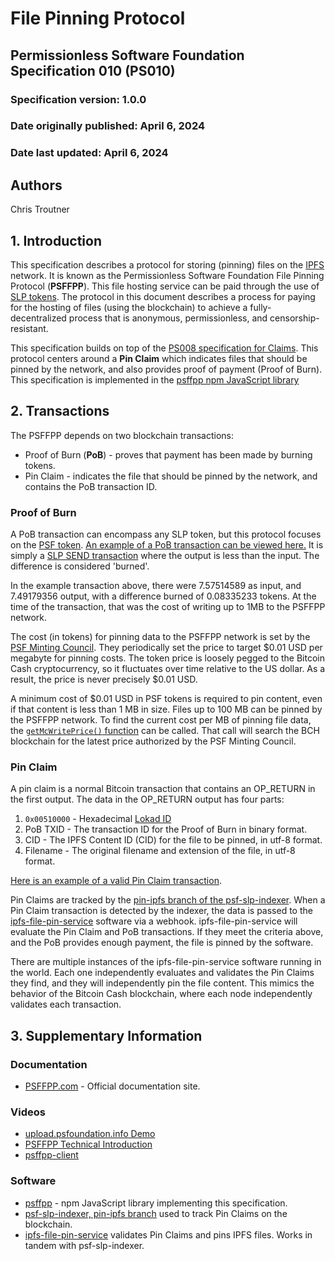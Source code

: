 # File Pinning Protocol

## Permissionless Software Foundation Specification 010 (PS010)

### Specification version: 1.0.0

### Date originally published: April 6, 2024

### Date last updated: April 6, 2024

## Authors

Chris Troutner

## 1. Introduction

This specification describes a protocol for storing (pinning) files on the [IPFS](https://ipfs.io) network. It is known as the Permissionless Software Foundation File Pinning Protocol (**PSFFPP**). This file hosting service can be paid through the use of [SLP tokens](https://github.com/simpleledger/slp-specifications/blob/master/slp-token-type-1.md). The protocol in this document describes a process for paying for the hosting of files (using the blockchain) to achieve a fully-decentralized process that is anonymous, permissionless, and censorship-resistant.

This specification builds on top of the [PS008 specification for Claims](https://github.com/Permissionless-Software-Foundation/specifications/blob/master/ps008-claims.md). This protocol centers around a **Pin Claim** which indicates files that should be pinned by the network, and also provides proof of payment (Proof of Burn). This specification is implemented in the [psffpp npm JavaScript library](https://www.npmjs.com/package/psffpp)

## 2. Transactions

The PSFFPP depends on two blockchain transactions:
- Proof of Burn (**PoB**) - proves that payment has been made by burning tokens.
- Pin Claim - indicates the file that should be pinned by the network, and contains the PoB transaction ID.


### Proof of Burn

A PoB transaction can encompass any SLP token, but this protocol focuses on the [PSF token](https://token.fullstack.cash/?tokenid=38e97c5d7d3585a2cbf3f9580c82ca33985f9cb0845d4dcce220cb709f9538b0). [An example of a PoB transaction can be viewed here.](https://token.fullstack.cash/transactions/?txid=307610a97f5a6e8c229679f380aa25eca65db7a1ac8bc5c236479d7406f7b81e) It is simply a [SLP SEND transaction](https://github.com/simpleledger/slp-specifications/blob/master/slp-token-type-1.md#send---spend-transaction) where the output is less than the input. The difference is considered 'burned'.

In the example transaction above, there were 7.57514589 as input, and 7.49179356 output, with a difference burned of 0.08335233 tokens. At the time of the transaction, that was the cost of writing up to 1MB to the PSFFPP network.

The cost (in tokens) for pinning data to the PSFFPP network is set by the [PSF Minting Council](https://psfoundation.info/governance/minting-council). They periodically set the price to target $0.01 USD per megabyte for pinning costs. The token price is loosely pegged to the Bitcoin Cash cryptocurrency, so it fluctuates over time relative to the US dollar. As a result, the price is never precisely $0.01 USD.

A minimum cost of $0.01 USD in PSF tokens is required to pin content, even if that content is less than 1 MB in size. Files up to 100 MB can be pinned by the PSFFPP network. To find the current cost per MB of pinning file data, the [`getMcWritePrice()` function](https://github.com/Permissionless-Software-Foundation/psffpp?tab=readme-ov-file#get-the-write-price) can be called. That call will search the BCH blockchain for the latest price authorized by the PSF Minting Council.

### Pin Claim

A pin claim is a normal Bitcoin transaction that contains an OP_RETURN in the first output. The data in the OP_RETURN output has four parts:

1. `0x00510000` - Hexadecimal [Lokad ID](https://github.com/bitcoincashorg/bitcoincash.org/blob/master/spec/op_return-prefix-guideline.md)
2. PoB TXID - The transaction ID for the Proof of Burn in binary format.
3. CID - The IPFS Content ID (CID) for the file to be pinned, in utf-8 format.
4. Filename - The original filename and extension of the file, in utf-8 format.

[Here is an example of a valid Pin Claim transaction](https://explorer.bitcoinunlimited.info/tx/0c952f7e47daa3d3bb62932c22f184f892ad189a428a3279c6c5968ed3e65819).

Pin Claims are tracked by the [pin-ipfs branch of the psf-slp-indexer](https://github.com/Permissionless-Software-Foundation/psf-slp-indexer/tree/pin-ipfs). When a Pin Claim transaction is detected by the indexer, the data is passed to the [ipfs-file-pin-service](https://github.com/Permissionless-Software-Foundation/ipfs-file-pin-service) software via a webhook. ipfs-file-pin-service will evaluate the Pin Claim and PoB transactions. If they meet the criteria above, and the PoB provides enough payment, the file is pinned by the software.

There are multiple instances of the ipfs-file-pin-service software running in the world. Each one independently evaluates and validates the Pin Claims they find, and they will independently pin the file content. This mimics the behavior of the Bitcoin Cash blockchain, where each node independently validates each transaction.

## 3. Supplementary Information

### Documentation

- [PSFFPP.com](https://psffpp.com/docs/intro) - Official documentation site.

### Videos

- [upload.psfoundation.info Demo](https://youtu.be/d9AGMTRM3Ws?si=pNZkDcikPQO1Jpbe)
- [PSFFPP Technical Introduction](https://youtu.be/flaEm4RFzYA?si=adnqps_BKhzx0xy0)
- [psffpp-client](https://youtu.be/viX_SBpEgEU?si=sQCfDTOhyX04-l4H)

### Software

- [psffpp](https://www.npmjs.com/package/psffpp) - npm JavaScript library implementing this specification.
- [psf-slp-indexer, pin-ipfs branch](https://github.com/Permissionless-Software-Foundation/psf-slp-indexer/tree/pin-ipfs) used to track Pin Claims on the blockchain.
- [ipfs-file-pin-service](https://github.com/Permissionless-Software-Foundation/ipfs-file-pin-service) validates Pin Claims and pins IPFS files. Works in tandem with psf-slp-indexer.
